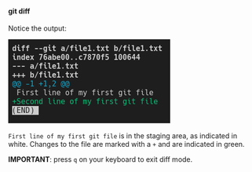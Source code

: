 #### git diff

Notice the output:

![git-diff](slides/git-workflow/images/git-diff-01.png)

`First line of my first git file` is in the staging area, as indicated in white.
Changes to the file are marked with a `+` and are indicated in green.

**IMPORTANT**: press `q` on your keyboard to exit diff mode.


<aside class="notes">
</aside>
